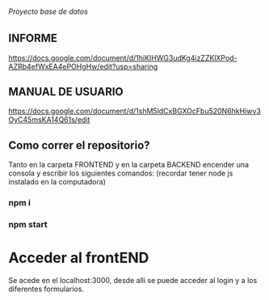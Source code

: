 ###### Proyecto base de datos

## INFORME
https://docs.google.com/document/d/1hiKIHWG3udKg4izZZKlXPod-AZRb4efWxEA4ePOHgHw/edit?usp=sharing
## MANUAL DE USUARIO
https://docs.google.com/document/d/1shM5ldCxBGXOcFbu520N6hkHiwv3OyC45msKA14Q61s/edit

## Como correr el repositorio?

Tanto en la carpeta FRONTEND y en la carpeta BACKEND encender una consola y escribir los siguientes comandos: (recordar tener node js instalado en la computadora)

### npm i
### npm start

# Acceder al frontEND
Se acede en el localhost:3000, desde alli se puede acceder al login y a los diferentes formularios.
